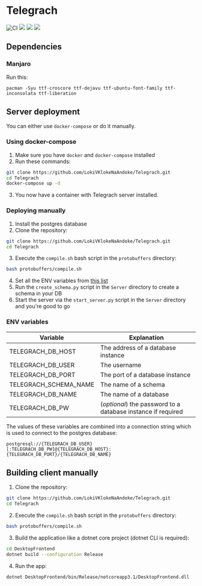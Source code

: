# Telegrach
![CI](https://github.com/LokiVKlokeNaAndoke/Telegrach/workflows/CI/badge.svg?branch=master)
[![](https://tokei.rs/b1/github/LokiVKlokeNaAndoke/Telegrach?category=lines)](https://github.com/XAMPPRocky/tokei)
[![](https://tokei.rs/b1/github/LokiVKlokeNaAndoke/Telegrach?category=code)](https://github.com/XAMPPRocky/tokei)
[![](https://tokei.rs/b1/github/LokiVKlokeNaAndoke/Telegrach?category=comments)](https://github.com/XAMPPRocky/tokei)

## Dependencies
### Manjaro
Run this:

`pacman -Syu ttf-croscore ttf-dejavu ttf-ubuntu-font-family ttf-inconsolata ttf-liberation`

## Server deployment
You can either use `docker-compose` or do it manually.
### Using docker-compose
1. Make sure you have `docker` and `docker-compose` installed
2. Run these commands:
```bash
git clone https://github.com/LokiVKlokeNaAndoke/Telegrach.git
cd Telegrach
docker-compose up -d
```
3. You now have a container with Telegrach server installed.
### Deploying manually
1. Install the postgres database
2. Clone the repository:
```bash
git clone https://github.com/LokiVKlokeNaAndoke/Telegrach.git
cd Telegrach
```
3. Execute the `compile.sh` bash script in the `protobuffers` directory:
```bash
bash protobuffers/compile.sh
```
4. Set all the ENV variables from [this list](#env-variables)
5. Run the `create_schema.py` script in the `Server` directory to create a schema in your DB
6. Start the server via the `start_server.py` script in the `Server` directory and you're good to go

### ENV variables
Variable | Explanation
--- | ---
TELEGRACH_DB_HOST | The address of a database instance
TELEGRACH_DB_USER | The username
TELEGRACH_DB_PORT | The port of a database instance
TELEGRACH_SCHEMA_NAME | The name of a schema
TELEGRACH_DB_NAME | The name of a database
TELEGRACH_DB_PW | (*optional*) the password to a database instance if required

The values of these variables are combined into a connection string which is used to connect to the postgres database:

`postgresql://{TELEGRACH_DB_USER}[:TELEGRACH_DB_PW]@{TELEGRACH_DB_HOST}:{TELEGRACH_DB_PORT}/{TELEGRACH_DB_NAME}`

## Building client manually
1. Clone the repository:
```bash
git clone https://github.com/LokiVKlokeNaAndoke/Telegrach.git
cd Telegrach
```
2. Execute the `compile.sh` bash script in the `protobuffers` directory:
```bash
bash protobuffers/compile.sh
```
3. Build the application like a dotnet core project (dotnet CLI is required): 
```bash
cd DesktopFrontend
dotnet build --configuration Release
```
4. Run the app:
```bash
dotnet DesktopFrontend/bin/Release/netcoreapp3.1/DesktopFrontend.dll
```